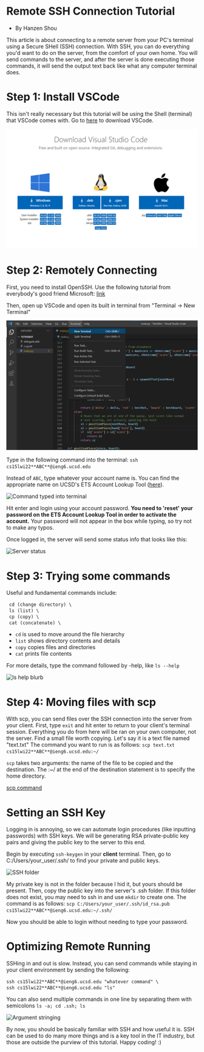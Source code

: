 # Remote SSH Connection Tutorial
- By Hanzen Shou

This article is about connecting to a remote server from your PC's terminal using a Secure SHell (SSH) connection. 
With SSH, you can do everything you'd want to do on the server, from the comfort of your own home. 
You will send commands to the server, and after the server is done executing those commands, it will send the output text back like what any computer terminal does.

# Step 1: Install VSCode
This isn't really necessary but this tutorial will be using the Shell (terminal) that VSCode comes with.
Go to [here](https://code.visualstudio.com/download) to download VSCode.

![VSCode download page](VSCode_download.png)

# Step 2: Remotely Connecting
First, you need to install OpenSSH. Use the following tutorial from everybody's good friend Microsoft: [link](https://docs.microsoft.com/en-us/windows-server/administration/openssh/openssh_install_firstuse)

Then, open up VSCode and open its built in terminal from "Terminal -> New Terminal"

![Opening up a terminal instance](VSCode_terminal_menu.png)

Type in the following command into the terminal:
```ssh cs15lwi22**ABC**@ieng6.ucsd.edu```

Instead of ```ABC```, type whatever your account name is. You can find the appropriate name on UCSD's ETS Account Lookup Tool ([here](https://sdacs.ucsd.edu/~icc/index.php)).

![Command typed into terminal](SSH_command.png)

Hit enter and login using your account password. **You need to 'reset' your password on the ETS Account Lookup Tool in order to activate the account.**
Your password will not appear in the box while typing, so try not to make any typos.

Once logged in, the server will send some status info that looks like this:

![Server status](Server_status.png)

# Step 3: Trying some commands
Useful and fundamental commands include:
``` 
 cd (change directory) \
 ls (list) \
 cp (copy) \
 cat (concatenate) \
```

- ```cd``` is used to move around the file hierarchy
- ```list``` shows directory contents and details
- ```copy``` copies files and directories
- ```cat``` prints file contents

For more details, type the command followed by -help, like ```ls --help```

![ls help blurb](ls_help.png)

# Step 4: Moving files with scp
With scp, you can send files over the SSH connection into the server from your client.
First, type ```exit``` and hit enter to return to your client's terminal session. Everything you do from here will be ran on your own computer, not the server.
Find a small file worth copying. Let's say it is a text file named "text.txt" The command you want to run is as follows:
```scp text.txt cs15lwi22**ABC**@ieng6.ucsd.edu:~/```

```scp``` takes two arguments: the name of the file to be copied and the destination. The :~/ at the end of the destination statement is to specify the home directory.

[scp command](scp_command.png)

# Setting an SSH Key
Logging in is annoying, so we can automate login procedures (like inputting passwords) with SSH keys. We will be generating RSA private-public key pairs and giving the public key to the server to this end.

Begin by executing ```ssh-keygen``` in your **client** terminal.
Then, go to C:/Users/your_user/.ssh/ to find your private and public keys.

![SSH folder](ssh_folder.png)

My private key is not in the folder because I hid it, but yours should be present.
Then, copy the public key into the server's .ssh folder. If this folder does not exist, you may need to ssh in and use ```mkdir``` to create one.
The command is as follows:
```scp C:/Users/your_user/.ssh/id_rsa.pub cs15lwi22**ABC**@ieng6.ucsd.edu:~/.ssh/```

Now you should be able to login without needing to type your password.

# Optimizing Remote Running
SSHing in and out is slow. Instead, you can send commands while staying in your client environment by sending the following:
```
ssh cs15lwi22**ABC**@ieng6.ucsd.edu "whatever command" \
ssh cs15lwi22**ABC**@ieng6.ucsd.edu "ls" 
```

You can also send multiple commands in one line by separating them with semicolons
```ls -a; cd .ssh; ls```

![Argument stringing](arg_concat.png)

By now, you should be basically familiar with SSH and how useful it is. SSH can be used to do many more things and is a key tool in the IT industry, but those are outside the purview of this tutorial. Happy coding! :)
